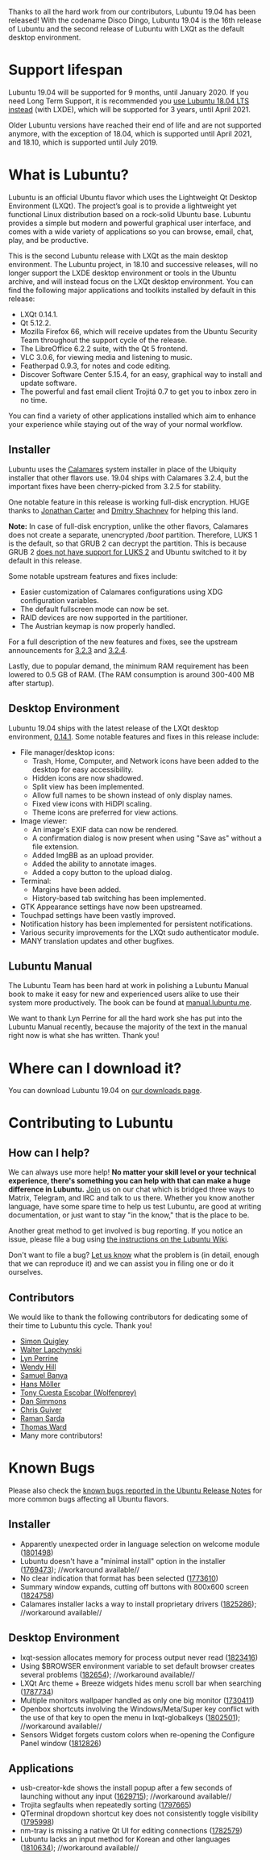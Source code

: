 Thanks to all the hard work from our contributors, Lubuntu 19.04 has been released! With the codename Disco Dingo, Lubuntu 19.04 is the 16th release of Lubuntu and the second release of Lubuntu with LXQt as the default desktop environment.

# Support lifespan

Lubuntu 19.04 will be supported for 9 months, until January 2020. If you need Long Term Support, it is recommended you [use Lubuntu 18.04 LTS instead](https://lubuntu.me/downloads/) (with LXDE), which will be supported for 3 years, until April 2021.

Older Lubuntu versions have reached their end of life and are not supported anymore, with the exception of 18.04, which is supported until April 2021, and 18.10, which is supported until July 2019.

# What is Lubuntu?

Lubuntu is an official Ubuntu flavor which uses the Lightweight Qt Desktop Environment (LXQt). The project’s goal is to provide a lightweight yet functional Linux distribution based on a rock-solid Ubuntu base. Lubuntu provides a simple but modern and powerful graphical user interface, and comes with a wide variety of applications so you can browse, email, chat, play, and be productive.

This is the second Lubuntu release with LXQt as the main desktop environment. The Lubuntu project, in 18.10 and successive releases, will no longer support the LXDE desktop environment or tools in the Ubuntu archive, and will instead focus on the LXQt desktop environment. You can find the following major applications and toolkits installed by default in this release:

 - LXQt 0.14.1.
 - Qt 5.12.2.
 - Mozilla Firefox 66, which will receive updates from the Ubuntu Security Team throughout the support cycle of the release.
 - The LibreOffice 6.2.2 suite, with the Qt 5 frontend.
 - VLC 3.0.6, for viewing media and listening to music.
 - Featherpad 0.9.3, for notes and code editing.
 - Discover Software Center 5.15.4, for an easy, graphical way to install and update software.
 - The powerful and fast email client Trojitá 0.7 to get you to inbox zero in no time.

You can find a variety of other applications installed which aim to enhance your experience while staying out of the way of your normal workflow.

## Installer

Lubuntu uses the [Calamares](https://calamares.io/) system installer in place of the Ubiquity installer that other flavors use. 19.04 ships with Calamares 3.2.4, but the important fixes have been cherry-picked from 3.2.5 for stability.

One notable feature in this release is working full-disk encryption. HUGE thanks to [Jonathan Carter](https://jonathancarter.org/) and [Dmitry Shachnev](https://mitya57.me) for helping this land.

**Note:** In case of full-disk encryption, unlike the other flavors, Calamares does not create a separate, unencrypted */boot* partition. Therefore, LUKS 1 is the default, so that GRUB 2 can decrypt the partition. This is because GRUB 2 [does not have support for LUKS 2](https://savannah.gnu.org/bugs/?55093) and Ubuntu switched to it by default in this release.

Some notable upstream features and fixes include:

  - Easier customization of Calamares configurations using XDG configuration variables.
  - The default fullscreen mode can now be set.
  - RAID devices are now supported in the partitioner.
  - The Austrian keymap is now properly handled.

For a full description of the new features and fixes, see the upstream announcements for [3.2.3](https://calamares.io/calamares-3.2.3-is-out/) and [3.2.4](https://calamares.io/calamares-3.2.4-is-out/).

Lastly, due to popular demand, the minimum RAM requirement has been lowered to 0.5 GB of RAM. (The RAM consumption is around 300-400 MB after startup).

## Desktop Environment

Lubuntu 19.04 ships with the latest release of the LXQt desktop environment, [0.14.1](https://lxqt.org/release/2019/02/26/lxqt-0141/). Some notable features and fixes in this release include:

  - File manager/desktop icons:
    - Trash, Home, Computer, and Network icons have been added to the desktop for easy accessibility.
    - Hidden icons are now shadowed.
    - Split view has been implemented.
    - Allow full names to be shown instead of only display names.
    - Fixed view icons with HiDPI scaling.
    - Theme icons are preferred for view actions.
  - Image viewer:
    - An image's EXIF data can now be rendered.
    - A confirmation dialog is now present when using "Save as" without a file extension.
    - Added ImgBB as an upload provider.
    - Added the ability to annotate images.
    - Added a copy button to the upload dialog.
  - Terminal:
    - Margins have been added.
    - History-based tab switching has been implemented.
  - GTK Appearance settings have now been upstreamed.
  - Touchpad settings have been vastly improved.
  - Notification history has been implemented for persistent notifications.
  - Various security improvements for the LXQt sudo authenticator module.
  - MANY translation updates and other bugfixes.

## Lubuntu Manual

The Lubuntu Team has been hard at work in polishing a Lubuntu Manual book to make it easy for new and experienced users alike to use their system more productively. The book can be found at [manual.lubuntu.me](https://manual.lubuntu.me/).

We want to thank Lyn Perrine for all the hard work she has put into the Lubuntu Manual recently, because the majority of the text in the manual right now is what she has written. Thank you!

# Where can I download it?

You can download Lubuntu 19.04 on [our downloads page](https://lubuntu.me/downloads).

# Contributing to Lubuntu

## How can I help?

We can always use more help! **No matter your skill level or your technical experience, there's something you can help with that can make a huge difference in Lubuntu.** [Join](https://lubuntu.me/links/) us on our chat which is bridged three ways to Matrix, Telegram, and IRC and talk to us there. Whether you know another language, have some spare time to help us test Lubuntu, are good at writing documentation, or just want to stay "in the know," that is the place to be.

Another great method to get involved is bug reporting. If you notice an issue, please file a bug using [the instructions on the Lubuntu Wiki](https://phab.lubuntu.me/w/bugs/).

Don't want to file a bug? [Let us know](https://lubuntu.me/links/) what the problem is (in detail, enough that we can reproduce it) and we can assist you in filing one or do it ourselves.

## Contributors

We would like to thank the following contributors for dedicating some of their time to Lubuntu this cycle. Thank you!

 - [Simon Quigley](https://twitter.com/tsimonquigley2)
 - [Walter Lapchynski](https://polka.bike)
 - [Lyn Perrine](https://phab.lubuntu.me/p/lynorian/)
 - [Wendy Hill](https://www.wendyhillphoto.com/)
 - [Samuel Banya](http://www.musimatic.net/)
 - [Hans Möller](https://twitter.com/hpmoller)
 - [Tony Cuesta Escobar (Wolfenprey)](https://twitter.com/Wolfen48K)
 - [Dan Simmons](https://mastodon.technology/@kc2bez)
 - [Chris Guiver](https://launchpad.net/~guiverc)
 - [Raman Sarda](https://theloudspeaker.home.blog/)
 - [Thomas Ward](https://launchpad.net/~teward)
 - Many more contributors!


Known Bugs
==========

Please also check the [known bugs reported in the Ubuntu Release Notes](https://wiki.ubuntu.com/DiscoDingo/ReleaseNotes#Known_issues) for more common bugs affecting all Ubuntu flavors.

Installer
---------

 * Apparently unexpected order in language selection on welcome module ([1801498](https://bugs.launchpad.net/calamares/+bug/1801498))
 * Lubuntu doesn't have a "minimal install" option in the installer ([1769473](https://bugs.launchpad.net/ubuntu/+source/calamares-settings-ubuntu/+bug/1769473)); //workaround available//
 * No clear indication that format has been selected ([1773610](https://bugs.launchpad.net/calamares/+bug/1773610))
 * Summary window expands, cutting off buttons with 800x600 screen ([1824758](https://bugs.launchpad.net/calamares/+bug/1824758))
 * Calamares installer lacks a way to install proprietary drivers ([1825286](https://bugs.launchpad.net/ubuntu/+source/calamares-settings-ubuntu/+bug/1825286)); //workaround available//

Desktop Environment
-------------------

 * lxqt-session allocates memory for process output never read ([1823416](https://bugs.launchpad.net/ubuntu/+source/lxqt-session/+bug/1823416))
 * Using $BROWSER environment variable to set default browser creates several problems ([182654](https://bugs.launchpad.net/ubuntu/+source/lxqt-session/+bug/1824654)); //workaround available//
 * LXQt Arc theme + Breeze widgets hides menu scroll bar when searching ([1787734](https://bugs.launchpad.net/ubuntu/+source/lubuntu-artwork/+bug/1787734))
 * Multiple monitors wallpaper handled as only one big monitor ([1730411](https://bugs.launchpad.net/lxqt/+bug/1730411))
 * Openbox shortcuts involving the Windows/Meta/Super key conflict with the use of that key to open the menu in lxqt-globalkeys ([1802501](https://bugs.launchpad.net/ubuntu/+source/lubuntu-default-settings/+bug/1802501)); //workaround available//
 * Sensors Widget forgets custom colors when re-opening the Configure Panel window ([1812826](https://bugs.launchpad.net/lxqt/+bug/1812826))

Applications
------------

 * usb-creator-kde shows the install popup after a few seconds of launching without any input ([1629715](https://bugs.launchpad.net/ubuntu/+source/usb-creator/+bug/1629715)); //workaround available//
 * Trojita segfaults when repeatedly sorting ([1797665](https://bugs.launchpad.net/ubuntu/+source/trojita/+bug/1797665))
 * QTerminal dropdown shortcut key does not consistently toggle visibility ([1795998](https://bugs.launchpad.net/ubuntu/+source/qterminal/+bug/1795998))
 * nm-tray is missing a native Qt UI for editing connections ([1782579](https://bugs.launchpad.net/nm-tray/+bug/1782579))
 * Lubuntu lacks an input method for Korean and other languages ([1810634](https://bugs.launchpad.net/ubuntu/+source/lubuntu-meta/+bug/1810634)); //workaround available//
